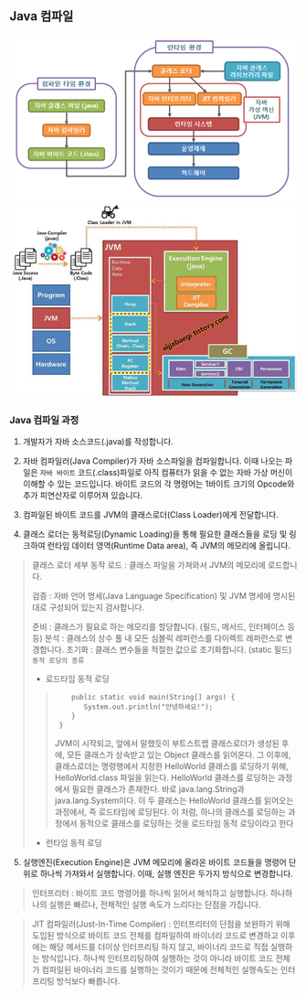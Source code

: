 ## Java 컴파일

![Alt text](image.png)
![Alt text](image-1.png)

### Java 컴파일 과정
1. 개발자가 자바 소스코드(.java)를 작성합니다.

2. 자바 컴파일러(Java Compiler)가 자바 소스파일을 컴파일합니다. 이때 나오는 파일은 `자바 바이트` 코드(.class)파일로 아직 컴퓨터가 읽을 수 없는 자바 가상 머신이 이해할 수 있는 코드입니다. 바이트 코드의 각 명령어는 1바이트 크기의 Opcode와 추가 피연산자로 이루어져 있습니다.

3. 컴파일된 바이트 코드를 JVM의 클래스로더(Class Loader)에게 전달합니다.

4. 클래스 로더는 동적로딩(Dynamic Loading)을 통해 필요한 클래스들을 로딩 및 링크하여 런타임 데이터 영역(Runtime Data area), 즉 JVM의 메모리에 올립니다.

> 클래스 로더 세부 동작
로드 : 클래스 파일을 가져와서 JVM의 메모리에 로드합니다.
> 
> 검증 : 자바 언어 명세(Java Language Specification) 및 JVM 명세에 명시된 대로 구성되어 있는지 검사합니다.
> 
> 준비 : 클래스가 필요로 하는 메모리를 할당합니다. (필드, 메서드, 인터페이스 등등)
> 분석 : 클래스의 상수 풀 내 모든 심볼릭 레퍼런스를 다이렉트 레퍼런스로 변경합니다.
> 초기화 : 클래스 변수들을 적절한 값으로 초기화합니다. (static 필드)
> <br>
> `동적 로딩의 종류`
>- 로드타임 동적 로딩
> > ``` public class HelloWorld {
> >     public static void main(String[] args) {
> >        System.out.println("안녕하세요!");
> >     }
> >  }
> >``` 
> > JVM이 시작되고, 앞에서 말했듯이 부트스트랩 클래스로더가 생성된 후에, 모든 클래스가 상속받고 있는 Object 클래스를 읽어온다. 그 이후에, 클래스로더는 명령행에서 지정한 HelloWorld 클래스를 로딩하기 위해, HelloWorld.class 파일을 읽는다. HelloWorld 클래스를 로딩하는 과정에서 필요한 클래스가 존재한다. 바로 java.lang.String과 java.lang.System이다. 이 두 클래스는 HelloWorld 클래스를 읽어오는 과정에서, 즉 로드타임에 로딩된다. 이 처럼, 하나의 클래스를 로딩하는 과정에서 동적으로 클래스를 로딩하는 것을 로드타임 동적 로딩이라고 한다
>- 런타임 동적 로딩
> >




5. 실행엔진(Execution Engine)은 JVM 메모리에 올라온 바이트 코드들을 명령어 단위로 하나씩 가져와서 실행합니다. 이때, 실행 엔진은 두가지 방식으로 변경합니다.

> 인터프리터 : 바이트 코드 명령어를 하나씩 읽어서 해석하고 실행합니다. 하나하나의 실행은 빠르나, 전체적인 실행 속도가 느리다는 단점을 가집니다.

> JIT 컴파일러(Just-In-Time Compiler) : 인터프리터의 단점을 보완하기 위해 도입된 방식으로 바이트 코드 전체를 컴파일하여 바이너리 코드로 변경하고 이후에는 해당 메서드를 더이상 인터프리팅 하지 않고, 바이너리 코드로 직접 실행하는 방식입니다. 하나씩 인터프리팅하여 실행하는 것이 아니라 바이트 코드 전체가 컴파일된 바이너리 코드를 실행하는 것이기 때문에 전체적인 실행속도는 인터프리팅 방식보다 빠릅니다.